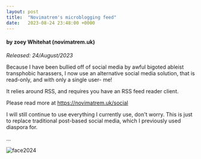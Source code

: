```yaml
---
layout: post
title:  "Novimatrem's microblogging feed"
date:   2023-08-24 23:48:00 +0000
---
```

#### by zoey Whitehat (novimatrem.uk)
*Released: 24/August/2023*

Because I have been bullied off of social media by awful bigoted ableist transphobic harassers, I now use an alternative social media solution, that is read-only, and with only a single user- me!

It relies around RSS, and requires you have an RSS feed reader client.

Please read more at <a href="https://novimatrem.uk/social" target="_blank" style="color: #008148">https://novimatrem.uk/social</a>

I will still continue to use everything I currently use, don't worry. This is just to replace traditional post-based social media, which I previously used diaspora for.

...

![face2024](https://gitlab.com/Novimatrem/blog/-/raw/master/face2024.png)
